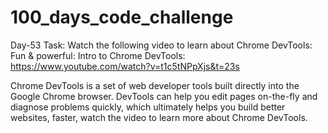 # 100_days_code_challenge

Day-53 Task: Watch the following video to learn about Chrome DevTools: Fun & powerful: Intro to Chrome DevTools: https://www.youtube.com/watch?v=t1c5tNPpXjs&t=23s

Chrome DevTools is a set of web developer tools built directly into the Google Chrome browser. DevTools can help you edit pages on-the-fly and diagnose problems quickly, which ultimately helps you build better websites, faster, watch the video to learn more about Chrome DevTools.
